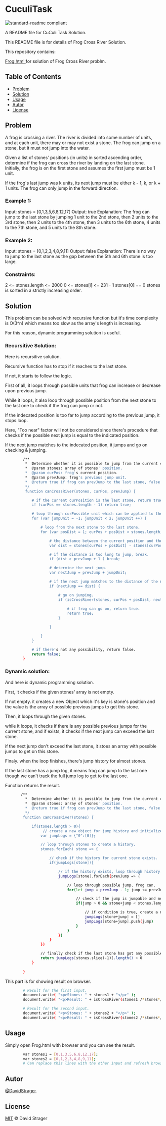 # CuculiTask

[![standard-readme compliant](https://img.shields.io/badge/readme%20style-standard-brightgreen.svg?style=flat-square)](https://github.com/tonightFury1/CuculiTask)

A README file for CuCuli Task Solution.

This README file is for details of Frog Cross River Solution.

This repository contains:

[Frog.html ](Frog.html) for solution of Frog Cross River problm.


## Table of Contents

- [Problem](#Problem)
- [Solution](#Solution)
- [Usage](#Usage)
- [Autor](#Autor)
- [License](#License)

## Problem

A frog is crossing a river. The river is divided into some number of units, and at each unit, there may or may not exist a stone. The frog can jump on a stone, but it must not jump into the water.

Given a list of stones' positions (in units) in sorted ascending order, determine if the frog can cross the river by landing on the last stone. Initially, the frog is on the first stone and assumes the first jump must be 1 unit.

If the frog's last jump was k units, its next jump must be either k - 1, k, or k + 1 units. The frog can only jump in the forward direction.

 

### Example 1:

Input: stones = [0,1,3,5,6,8,12,17]
Output: true
Explanation: The frog can jump to the last stone by jumping 1 unit to the 2nd stone, then 2 units to the 3rd stone, then 2 units to the 4th stone, then 3 units to the 6th stone, 4 units to the 7th stone, and 5 units to the 8th stone.
### Example 2:

Input: stones = [0,1,2,3,4,8,9,11]
Output: false
Explanation: There is no way to jump to the last stone as the gap between the 5th and 6th stone is too large.

### Constraints:

2 <= stones.length <= 2000
0 <= stones[i] <= 231 - 1
stones[0] == 0
stones is sorted in a strictly increasing order.


## Solution

This problem can be solved with recursive function but it's time complexity is O(3^n) which means too slow as the array's length is increasing.

For this reason, dynamic programming solution is useful.

### Recursitive Solution:

Here is recursitive solution.

Recursive function has to stop if it reaches to the last stone.

If not, it starts to follow the logic.

First of all, it loops through possible units that frog can increase or decrease upon previous jump.

While it loops, it also loop through possible position from the next stone to the last one to check if the frog can jump or not.

If the indecated position is too far to jump according to the previous jump, it stops loop.

Here, "Too near" factor will not be considered since there's procedure that checks if the possible next jump is equal to the indicated position.

If the next jump matches to the indecated position, it jumps and go on checking & jumping.


```sh
        /**
         *  Determine whether it is possible to jump from the current curPosition to the last stone or not.
         *  @param stones: array of stones' position.
         *  @param curPos: frog's current position.
         *  @param prevJump: frog's previous jump unit.
         *  @return true if frog can prevJump to the last stone, false if otherwise.
         */
         function canCrossRiver(stones, curPos, prevJump) {

            # if the current curPosition is the last stone, return true.
            if (curPos == stones.length - 1) return true;

            # loop through curPossible unit which can be applied to the previous prevJump.
            for (var jumpUnit = -1; jumpUnit < 2; jumpUnit ++) {

                # loop from the next stone to the last stone.
                for (var posDist = 1; curPos + posDist < stones.length; posDist ++) {

                    # the distance between the current position and the indecated position.
                    var dist = stones[curPos + posDist] - stones[curPos];

                    # if the distance is too long to jump, break.
                    if (dist > prevJump + 1 ) break;

                    # determine the next jump.
                    var nextJump = prevJump + jumpUnit;

                    # if the next jump matches to the distance of the next stone, continue recursive procedure.
                    if (nextJump == dist) {

                        # go on jumping.
                        if (isCrossRiver(stones, curPos + posDist, nextJump) == true){
                            
                            # if frog can go on, return true.
                            return true;                            
                        }

                    }

                }
            }

            # if there's not any possibility, return false.
            return false;
        }

```

### Dynamic solution:
And here is dynamic programming solution.

First, it checks if the given stones' array is not empty.

If not empty. it creates a new Object which it's key is stone's position and the value is the array of possible previous jumps to get this stone.

Then, it loops through the given stones.

while it loops, it checks if there is any possible previous jumps for the current stone, and if exists, it checks if the next jump can exceed the last stone.

if the next jump don't exceed the last stone, it stoes an array with possible jumps to get on this stone.

Finaly. when the loop finishes, there's jump history for almost stones.

If the last stone has a jump log, it means frog can jump to the last one though we can't track the full jump log to get to the last one.

Function returns the result.


```sh
       /**
         *  Determine whether it is possible to jump from the current curPosition to the last stone or not.
         *  @param stones: array of stones' position.
         *  @return true if frog can prevJump to the last stone, false if otherwise.
         */
        function canCrossRiver(stones) {

            if(stones.length > 0){
                 // create a new object for jump history and initialize it with first position.
                var jumpLogs = {"0":[0]};

                // loop through stones to create a history.
                stones.forEach( stone => {

                    // check if the history for current stone exists.
                    if(jumpLogs[stone]){

                        // if the history exists, loop through history's jump.
                        jumpLogs[stone].forEach(prevJump => {

                            // loop through possible jump, frog can.
                            for(let jump = prevJump - 1; jump <= prevJump + 1; prevJump++){

                                // check if the jump is jumpable and not exceed the last stone.
                                if(jump > 0 && stone+jump < stones.length){

                                    // if condition is true, create a new jump history and push prev jumps to current stone.
                                    jumpLogs[stone+jump] = []
                                    jumpLogs[stone+jump].push(jump)
                                }
                            }
                        })
                    }
                })

                // finally check if the last stone has got any possible jump and if exists, return true. Otherwise false.
                return jumpLogs[stones.slice(-1)].length() > 0
            }
           
        }
```



This part is for showing result on browser.
```sh
        # Result for the first input.
        document.write( "<p>Stones: " + stones1 + "</p>" );
        document.write( "<p>Result: " + isCrossRiver(stones1 /*stones*/, 0 /*curPos*/, 0 /*prevJump*/) + "</p>" );

        # Result for the second input.
        document.write( "<p>Stones: " + stones2 + "</p>" );
        document.write( "<p>Result: " + isCrossRiver(stones2 /*stones*/, 0 /*curPos*/, 0 /*prevJump*/) + "</p>" );
```
## Usage

Simply open Frog.html with browser and you can see the result.

```sh
        var stones1 = [0,1,3,5,6,8,12,17];
        var stones2 = [0,1,2,3,4,8,9,11];
        # Can replace this lines with the other input and refresh browser.
```
## Autor

[@DavidStrager](https://github.com/tonightFury1).


## License

[MIT](LICENSE) © David Strager
